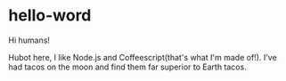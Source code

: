 # hello-word

Hi humans!

Hubot here, I like Node.js and Coffeescript(that's what I'm made of!).
I've had tacos on the moon and find them far superior to Earth tacos.
